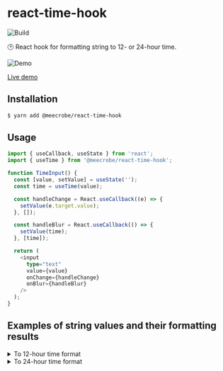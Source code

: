 # react-time-hook

![Build](https://img.shields.io/github/workflow/status/meecrobe/react-time-hook/CI)

🕑 React hook for formatting string to 12- or 24-hour time.

![Demo](https://user-images.githubusercontent.com/8003440/128711176-2d323c95-f5f4-47de-9e9c-d572e01f9e10.gif)

[Live demo](https://meecrobe.github.io/react-time-hook/)

## Installation

```bash
$ yarn add @meecrobe/react-time-hook
```

## Usage

```typescript
import { useCallback, useState } from 'react';
import { useTime } from '@meecrobe/react-time-hook';

function TimeInput() {
  const [value, setValue] = useState('');
  const time = useTime(value);

  const handleChange = React.useCallback((e) => {
    setValue(e.target.value);
  }, []);

  const handleBlur = React.useCallback(() => {
    setValue(time);
  }, [time]);

  return (
    <input
      type="text"
      value={value}
      onChange={handleChange}
      onBlur={handleBlur}
    />
  );
}
```

## Examples of string values and their formatting results

<details>
<summary>To 12-hour time format</summary>

| Input      | Output        |
| ---------- | ------------- |
| `''`       | `'12:00 AM'`  |
| `'0'`      | `'12:00 AM'`  |
| `'1'`      | `'01:00 AM'`  |
| `'10'`     | `'10:00 AM'`  |
| `'12'`     | `'12:00 PM'`  |
| `'13'`     | `'01:00 PM'`  |
| `'24'`     | `'12:00 AM' ` |
| `'99'`     | `'12:00 AM' ` |
| `'345'`    | `'03:45 AM'`  |
| `'1334' `  | `'01:34 PM' ` |
| `'5889'`   | `'12:00 AM'`  |
| `'1:4'`    | `'01:04 AM'`  |
| `'11:4'`   | `'11:04 AM'`  |
| `'26:09'`  | `'12:09 AM'`  |
| `'12:20'`  | `'12:20 PM' ` |
| `'2000'`   | `'08:00 PM'`  |
| `'3p'`     | `'03:00 PM `  |
| `'8:21p'`  | `'08:21 PM'`  |
| `'821p'`   | `'08:21 PM' ` |
| `'1201am'` | `'12:01 AM'`  |

</details>

<details>
<summary>To 24-hour time format</summary>

| Input        | Output    |
| ------------ | --------- |
| `'1'`        | `'01:00'` |
| `'10'`       | `'10:00'` |
| `'111'`      | `'01:11'` |
| `'153'`      | `'01:53'` |
| `'1820'`     | `'18:20'` |
| `'2400'`     | `'00:00'` |
| `'1:4'`      | `'01:04'` |
| `'11:4'`     | `'11:04'` |
| `'2244'`     | `'22:44'` |
| `'3p'`       | `'15:00'` |
| `'8:21am'`   | `'08:21'` |
| `'8:21p'`    | `'20:21'` |
| `'821p'`     | `'20:21'` |
| `'3p'`       | `'15:00'` |
| `'8:21p'`    | `'20:21'` |
| `'03:55 AM'` | `'03:55'` |
| `'03:55 PM'` | `'15:55'` |
| `'12:01 AM'` | `'00:01'` |
| `'1201a'`    | `'00:01'` |
| `'00:55'`    | `'00:55'` |
| `'66:66'`    | `'00:00'` |

</details>
